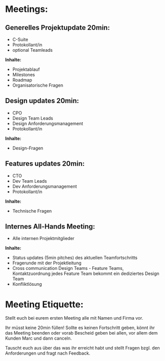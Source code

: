 # Meetings:
## Generelles Projektupdate 20min:

- C-Suite
- Protokollant/in
- optional Teamleads

**Inhalte:**
- Projektablauf
- Milestones
- Roadmap
- Organisatorische Fragen


## Design updates 20min:

- CPO
- Design Team Leads
- Design Anforderungsmanagement
- Protokollant/in

**Inhalte:**
- Design-Fragen

## Features updates 20min:

- CTO
- Dev Team Leads
- Dev Anforderungsmanagement
- Protokollant/in

**Inhalte:**
- Technische Fragen

## Internes All-Hands Meeting:

- Alle internen Projektmitglieder

**Inhalte:**
- Status updates (5min pitches) des aktuellen Teamfortschritts
- Fragerunde mit der Projektleitung
- Cross communication Design Teams - Feature Teams, Kontaktzuordnung jedes Feature Team bekommt ein dediziertes Design Team
- Konfliktlösung

# Meeting Etiquette:

Stellt euch bei eurem ersten Meeting alle mit Namen und Firma vor.

Ihr müsst keine 20min füllen! Sollte es keinen Fortschritt geben, könnt ihr das Meeting beenden oder vorab Bescheid geben bei allen, vor allem dem Kunden Marc und dann canceln.

Tauscht euch aus über das was ihr erreicht habt und stellt Fragen bzgl. den Anforderungen und fragt nach Feedback.
